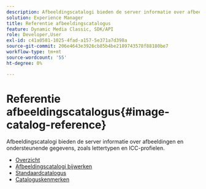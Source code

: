 ```yaml
---
description: Afbeeldingscatalogi bieden de server informatie over afbeeldingen en ondersteunende gegevens, zoals lettertypen en ICC-profielen.
solution: Experience Manager
title: Referentie afbeeldingscatalogus
feature: Dynamic Media Classic, SDK/API
role: Developer,User
exl-id: c41a0581-1025-4fad-a157-5e371a7d398a
source-git-commit: 206e4643e3926cb85b4be2189743578f88180be7
workflow-type: tm+mt
source-wordcount: '55'
ht-degree: 0%

---
```


# Referentie afbeeldingscatalogus{#image-catalog-reference}

Afbeeldingscatalogi bieden de server informatie over afbeeldingen en ondersteunende gegevens, zoals lettertypen en ICC-profielen.

* [Overzicht](/help/aem-is-ir-api/is-api/image-catalog/image-serving-api-ref/c-image-catalog-reference/c-overview/c-overview.md)
* [Afbeeldingscatalogi bijwerken](/help/aem-is-ir-api/is-api/image-catalog/image-serving-api-ref/c-image-catalog-reference/c-overview/c-updating-image-catalogs.md)
* [Standaardcatalogus](/help/aem-is-ir-api/is-api/image-catalog/image-serving-api-ref/c-image-catalog-reference/c-overview/c-default-catalog.md)
* [Cataloguskenmerken](/help/aem-is-ir-api/is-api/image-catalog/image-serving-api-ref/c-image-catalog-reference/c-overview/c-catalog-attributes/c-catalog-attributes.md)
